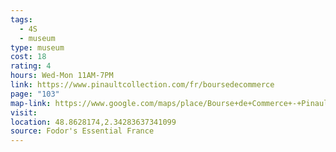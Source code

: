 ```yaml
---
tags:
  - 4S
  - museum
type: museum
cost: 18
rating: 4
hours: Wed-Mon 11AM-7PM
link: https://www.pinaultcollection.com/fr/boursedecommerce
page: "103"
map-link: https://www.google.com/maps/place/Bourse+de+Commerce+-+Pinault+Collection/@48.86284,2.3401315,17z/data=!4m14!1m7!3m6!1s0x47e66e22ce051b1f:0x9f6abeee1be73e8a!2sBourse+de+Commerce+-+Pinault+Collection!8m2!3d48.8628365!4d2.3427064!16s%2Fg%2F122mqfl_!3m5!1s0x47e66e22ce051b1f:0x9f6abeee1be73e8a!8m2!3d48.8628365!4d2.3427064!16s%2Fg%2F122mqfl_?entry=ttu
visit: 
location: 48.8628174,2.34283637341099
source: Fodor's Essential France
---
```

